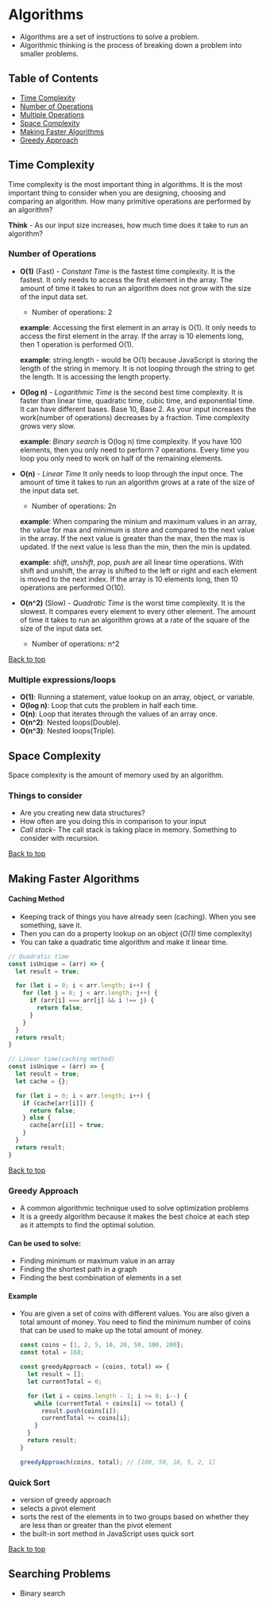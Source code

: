 # Algorithms

* Algorithms are a set of instructions to solve a problem.
* Algorithmic thinking is the process of breaking down a problem into smaller problems.

## Table of Contents

* [Time Complexity](#time-complexity)
* [Number of Operations](#number-of-operations)
* [Multiple Operations](#multiple-operations)
* [Space Complexity](#space-complexity)
* [Making Faster Algorithms](#making-faster-algorithms)
* [Greedy Approach](#greedy-approach)


## Time Complexity

Time complexity is the most important thing in algorithms. It is the most important thing to consider when you are designing, choosing and comparing an algorithm. How many primitive operations are performed by an algorithm?

**Think** - As our input size increases, how much time does it take to run an algorithm?

### Number of Operations

* **O(1)** (Fast) - *Constant Time* is the fastest time complexity. It is the fastest. It only needs to access the first element in the array. The amount of time it takes to run an algorithm does not grow with the size of the input data set.
  * Number of operations: 2

  **example**: Accessing the first element in an array is O(1). It only needs to access the first element in the array. If the array is 10 elements long, then 1 operation is performed O(1).

  **example**: string.length - would be O(1) because JavaScript is storing the length of the string in memory. It is not looping through the string to get the length. It is accessing the length property.

* **O(log n)** - *Logarithmic Time* is the second best time complexity. It is faster than linear time, quadratic time, cubic time, and exponential time. It can have different bases. Base 10, Base 2. As your input increases the work(number of operations) decreases by a fraction. Time complexity grows very slow.

  **example**: *Binary search* is O(log n) time complexity. If you have 100 elements, then you only need to perform 7 operations. Every time you loop you only need to work on half of the remaining elements.

* **O(n)** - *Linear Time* It only needs to loop through the input once. The amount of time it takes to run an algorithm grows at a rate of the size of the input data set.
  * Number of operations: 2n

  **example**: When comparing the minium and maximum values in an array, the value for max and minimum is store and compared to the next value in the array. If the next value is greater than the max, then the max is updated. If the next value is less than the min, then the min is updated. 

  **example**: *shift*, *unshift*, *pop*, *push* are all linear time operations. With shift and unshift, the array is shifted to the left or right and each element is moved to the next index. If the array is 10 elements long, then 10 operations are performed O(10).

* **O(n^2)** (Slow) - *Quadratic Time* is the worst time complexity. It is the slowest. It compares every element to every other element. The amount of time it takes to run an algorithm grows at a rate of the square of the size of the input data set.
  * Number of operations: n^2

[Back to top](#algorithms)

### Multiple expressions/loops

* **O(1)**: Running a statement, value lookup on an array, object, or variable.
* **O(log n)**: Loop that cuts the problem in half each time.
* **O(n)**: Loop that iterates through the values of an array once.
* **O(n^2)**: Nested loops(Double).
* **O(n^3)**: Nested loops(Triple).

## Space Complexity

Space complexity is the amount of memory used by an algorithm.

### Things to consider

 * Are you creating new data structures?
 * How often are you doing this in comparison to your input
 * *Call stack*- The call stack is taking place in memory. Something to consider with recursion.

[Back to top](#algorithms)

## Making Faster Algorithms

#### Caching Method
  * Keeping track of things you have already seen (caching). When you see something, save it.
  * Then you can do a property lookup on an object (*O(1)* time complexity)
  * You can take a quadratic time algorithm and make it linear time.

  ```javascript
  // Quadratic time
  const isUnique = (arr) => {
    let result = true;

    for (let i = 0; i < arr.length; i++) {
      for (let j = 0; j < arr.length; j++) {
        if (arr[i] === arr[j] && i !== j) {
          return false;
        }
      }
    }
    return result;
  }

  // Linear time(caching method)
  const isUnique = (arr) => {
    let result = true;
    let cache = {};

    for (let i = 0; i < arr.length; i++) {
      if (cache[arr[i]]) {
        return false;
      } else {
        cache[arr[i]] = true;
      }
    }
    return result;
  }
  ```

[Back to top](#algorithms)

### Greedy Approach

* A common algorithmic technique used to solve optimization problems
* It is a greedy algorithm because it makes the best choice at each step as it attempts to find the optimal solution.

#### Can be used to solve:

* Finding minimum or maximum value in an array
* Finding the shortest path in a graph
* Finding the best combination of elements in a set
#### Example

* You are given a set of coins with different values. You are also given a total amount of money. You need to find the minimum number of coins that can be used to make up the total amount of money.

  ```javascript
  const coins = [1, 2, 5, 10, 20, 50, 100, 200];
  const total = 168;

  const greedyApproach = (coins, total) => {
    let result = [];
    let currentTotal = 0;

    for (let i = coins.length - 1; i >= 0; i--) {
      while (currentTotal + coins[i] <= total) {
        result.push(coins[i]);
        currentTotal += coins[i];
      }
    }
    return result;
  }

  greedyApproach(coins, total); // [100, 50, 10, 5, 2, 1]
  ```

### Quick Sort

* version of greedy approach
* selects a pivot element
* sorts the rest of the elements in to two groups based on whether they are less than or greater than the pivot element
* the built-in sort method in JavaScript uses quick sort

[Back to top](#algorithms)
## Searching Problems

* Binary search
